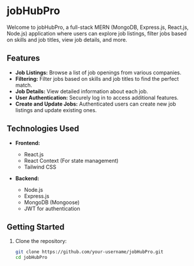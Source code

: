 # jobHubPro

Welcome to jobHubPro, a full-stack MERN (MongoDB, Express.js, React.js, Node.js) application where users can explore job listings, filter jobs based on skills and job titles, view job details, and more.

## Features

- **Job Listings:** Browse a list of job openings from various companies.
- **Filtering:** Filter jobs based on skills and job titles to find the perfect match.
- **Job Details:** View detailed information about each job.
- **User Authentication:** Securely log in to access additional features.
- **Create and Update Jobs:** Authenticated users can create new job listings and update existing ones.

## Technologies Used

- **Frontend:**
  - React.js
  - React Context (For state management)
  - Tailwind CSS

- **Backend:**
  - Node.js
  - Express.js
  - MongoDB (Mongoose)
  - JWT for authentication

## Getting Started

1. Clone the repository:

   ```bash
   git clone https://github.com/your-username/jobHubPro.git
   cd jobHubPro

